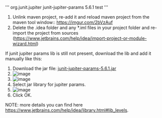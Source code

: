 '''
<dependency>
    <groupId>org.junit.jupiter</groupId>
    <artifactId>junit-jupiter-params</artifactId>
    <version>5.6.1</version>
    <scope>test</scope>
</dependency>
'''

1. Unlink maven project, re-add it and reload maven project from the maven tool window:: https://imgur.com/2bVzAuf
2. Delete the .idea folder and any *.iml files in your project folder and re-import the project from sources (https://www.jetbrains.com/help/idea/import-project-or-module-wizard.html)

If junit jupiter params lib is still not present, download the lib and add it manually like this:
1. Download the jar file: [junit-jupiter-params-5.6.1.jar](https://repo1.maven.org/maven2/org/junit/jupiter/junit-jupiter-params/5.6.1/junit-jupiter-params-5.6.1.jar)
2. ![image](https://github.com/user-attachments/assets/6e17d5e3-90d4-434a-8891-cda896eb78d5)
3. ![image](https://github.com/user-attachments/assets/bc2eb0ba-50cd-429c-b6f6-af83cab08559)
4. Select jar library for jupiter params.
5. ![image](https://github.com/user-attachments/assets/fbb835c7-210b-4889-b85e-69a1ee9f4759)
6. Click OK.


NOTE: more details you can find here https://www.jetbrains.com/help/idea/library.html#lib_levels.
